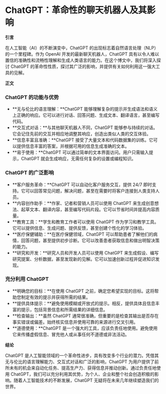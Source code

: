 # ChatGPT：革命性的聊天机器人及其影响

**引言**

在人工智能（AI）的不断演变中，ChatGPT 的出现标志着自然语言处理（NLP）的一个里程碑。作为 OpenAI 开发的最新聊天机器人，ChatGPT 具有以令人难以置信的准确性和流畅性理解和生成人类语言的能力。在这个博文中，我们将深入探讨 ChatGPT 的革命性性质，探讨其广泛的影响，并提供有关如何利用这一强大工具的见解。

**正文**

### ChatGPT 的功能与优势

* **无与伦比的语言理解：**ChatGPT 能够理解复杂的提示并生成语法和语义上正确的响应。它可以进行对话、回答问题、生成文本、翻译语言，甚至编写代码。
* **交互式对话：**与其他聊天机器人不同，ChatGPT 能够参与持续的对话。它会记住先前的交互并相应地调整其响应，创造出类似人类的交互体验。
* **信息丰富且准确：**ChatGPT 接受了大量文本和代码数据集的训练。它可以提供信息丰富的答案，并根据可用的信息生成准确的文本。
* **易于使用：**ChatGPT 可以通过简单的文本界面访问。用户只需输入提示，ChatGPT 就会生成响应，无需任何复杂的设置或编程知识。

### ChatGPT 的广泛影响

* **客户服务革命：**ChatGPT 可以自动化客户服务交互，提供 24/7 即时支持。它可以回答常见问题，解决问题，甚至在需要时将客户连接到人类支持人员。
* **内容创作助手：**作家、记者和营销人员可以使用 ChatGPT 来生成创意想法、起草文本、翻译内容，甚至编写代码片段。它可以节省时间并提高内容质量。
* **教育工具：**学生和教育工作者可以使用 ChatGPT 作为学习和教学工具。它可以提供信息、生成问题、提供反馈，甚至创建个性化的学习体验。
* **医疗保健辅助：**在医疗保健领域，ChatGPT 可以帮助患者了解他们的病情，回答问题，甚至提供初步诊断。它可以改善患者获取信息和做出明智决策的能力。
* **研究和开发：**研究人员和开发人员可以使用 ChatGPT 来生成假设、编写研究提案、分析数据，甚至发现新的见解。它可以加速创新过程并促进知识发现。

### 充分利用 ChatGPT

* **明确您的目标：**在使用 ChatGPT 之前，确定您希望实现的目标。这将帮助您制定有效的提示并获得所需的结果。
* **提供具体提示：**避免使用模糊或开放式的提示。相反，提供具体且信息丰富的提示，包括背景信息和所需结果的详细信息。
* **检查输出：**虽然 ChatGPT 通常很准确，但重要的是检查其输出是否存在事实错误或偏差。始终核实信息并使用可靠的来源进行交叉引用。
* **道德使用：**ChatGPT 是一个强大的工具，应该负责任地使用。避免使用它来传播虚假信息、冒充他人或从事任何不道德或非法活动。

**结论**

ChatGPT 是人工智能领域的一个革命性进步，具有改变多个行业的潜力。凭借其无与伦比的语言理解能力、交互式对话和广泛的影响，ChatGPT 为用户提供了前所未有的机会来自动化任务、提高生产力、获得信息并推动创新。通过负责任地使用 ChatGPT，我们可以充分利用其优势，为个人、企业和整个社会创造积极的影响。随着人工智能技术的不断发展，ChatGPT 无疑将在未来几年继续塑造我们的世界。
